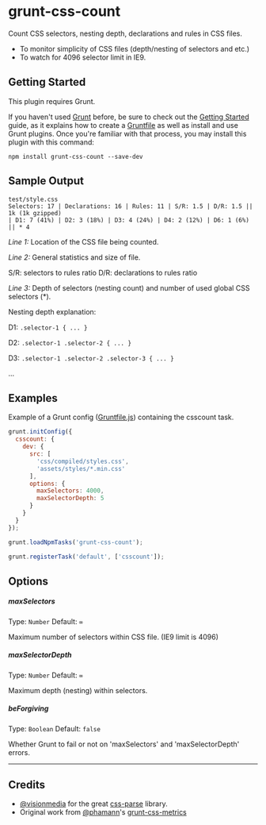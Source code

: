grunt-css-count
===============

Count CSS selectors, nesting depth, declarations and rules in CSS files.

* To monitor simplicity of CSS files (depth/nesting of selectors and etc.)
* To watch for 4096 selector limit in IE9.

## Getting Started

This plugin requires Grunt.

If you haven't used [Grunt](http://gruntjs.com/) before, be sure to check out the [Getting Started](http://gruntjs.com/getting-started) guide, as it explains how to create a [Gruntfile](http://gruntjs.com/sample-gruntfile) as well as install and use Grunt plugins. Once you're familiar with that process, you may install this plugin with this command:

```shell
npm install grunt-css-count --save-dev
```

## Sample Output

```
test/style.css
Selectors: 17 | Declarations: 16 | Rules: 11 | S/R: 1.5 | D/R: 1.5 || 1k (1k gzipped)
| D1: 7 (41%) | D2: 3 (18%) | D3: 4 (24%) | D4: 2 (12%) | D6: 1 (6%) || * 4
```

*Line 1:* Location of the CSS file being counted.

*Line 2:* General statistics and size of file.

S/R: selectors to rules ratio
D/R: declarations to rules ratio

*Line 3:* Depth of selectors (nesting count) and number of used global CSS selectors (*).

Nesting depth explanation:

D1:
```.selector-1 { ... }```

D2:
```.selector-1 .selector-2 { ... }```

D3:
```.selector-1 .selector-2 .selector-3 { ... }```

...

## Examples

Example of a Grunt config ([Gruntfile.js](http://gruntjs.com/sample-gruntfile)) containing the csscount task.

```js
grunt.initConfig({
  csscount: {
    dev: {
      src: [
        'css/compiled/styles.css',
        'assets/styles/*.min.css'
      ],
      options: {
        maxSelectors: 4000,
        maxSelectorDepth: 5
      }
    }
  }
});

grunt.loadNpmTasks('grunt-css-count');

grunt.registerTask('default', ['csscount']);
```

## Options

##### maxSelectors

Type: `Number`
Default: `∞`

Maximum number of selectors within CSS file. (IE9 limit is 4096)

##### maxSelectorDepth

Type: `Number`
Default: `∞`

Maximum depth (nesting) within selectors.

##### beForgiving

Type: `Boolean`
Default: `false`

Whether Grunt to fail or not on 'maxSelectors' and 'maxSelectorDepth' errors.

***

## Credits

* [@visionmedia](https://github.com/visionmedia) for the great [css-parse](https://github.com/visionmedia/css-parse) library.
* Original work from [@phamann](https://github.com/phamann)'s [grunt-css-metrics](https://github.com/phamann/grunt-css-metrics)

